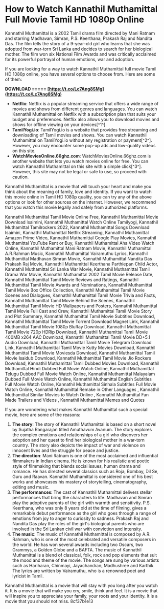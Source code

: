 # How to Watch Kannathil Muthamittal Full Movie Tamil HD 1080p Online
 
Kannathil Muthamittal is a 2002 Tamil drama film directed by Mani Ratnam and starring Madhavan, Simran, P.S. Keerthana, Prakash Raj and Nandita Das. The film tells the story of a 9-year-old girl who learns that she was adopted from war-torn Sri Lanka and decides to search for her biological mother. The film won six National Film Awards and was critically acclaimed for its powerful portrayal of human emotions, war and adoption.
 
If you are looking for a way to watch Kannathil Muthamittal full movie Tamil HD 1080p online, you have several options to choose from. Here are some of them:
 
**DOWNLOAD ===== [https://t.co/Lc7Ang8SMg](https://t.co/Lc7Ang8SMg)**


 
- **Netflix**: Netflix is a popular streaming service that offers a wide range of movies and shows from different genres and languages. You can watch Kannathil Muthamittal on Netflix with a subscription plan that suits your budget and preferences. Netflix also allows you to download movies and shows for offline viewing on your devices[^1^].
- **TamilYogi.io**: TamilYogi.io is a website that provides free streaming and downloading of Tamil movies and shows. You can watch Kannathil Muthamittal on TamilYogi.io without any registration or payment[^2^]. However, you may encounter some pop-up ads and low-quality videos on this site.
- **WatchMoviesOnline.66ghz.com**: WatchMoviesOnline.66ghz.com is another website that lets you watch movies online for free. You can watch Kannathil Muthamittal on this site with a simple click[^3^]. However, this site may not be legal or safe to use, so proceed with caution.

Kannathil Muthamittal is a movie that will touch your heart and make you think about the meaning of family, love and identity. If you want to watch this movie online in Tamil HD 1080p quality, you can try any of the above options or look for other sources on the internet. However, we recommend that you watch this movie legally and safely from authorized platforms.
 
Kannathil Muthamittal Tamil Movie Online Free,  Kannathil Muthamittal Movie Download Isaimini,  Kannathil Muthamittal Watch Online Tamilyogi,  Kannathil Muthamittal Tamilrockers 2022,  Kannathil Muthamittal Songs Download Isaimini,  Kannathil Muthamittal Netflix Streaming,  Kannathil Muthamittal Amazon Prime Video,  Kannathil Muthamittal Google Play Movies,  Kannathil Muthamittal YouTube Rent or Buy,  Kannathil Muthamittal Aha Video Watch Online,  Kannathil Muthamittal Mani Ratnam Movie,  Kannathil Muthamittal A.R.Rahman Music,  Kannathil Muthamittal Vairamuthu Lyrics,  Kannathil Muthamittal Madhavan Simran Movie,  Kannathil Muthamittal Nandita Das Prakash Raj Movie,  Kannathil Muthamittal Keerthana Parthiepan Child Actor,  Kannathil Muthamittal Sri Lanka War Movie,  Kannathil Muthamittal Tamil Drama War Movie,  Kannathil Muthamittal 2002 Tamil Movie Release Date,  Kannathil Muthamittal Tamil Movie Reviews and Ratings,  Kannathil Muthamittal Tamil Movie Awards and Nominations,  Kannathil Muthamittal Tamil Movie Box Office Collection,  Kannathil Muthamittal Tamil Movie Scenes and Dialogues,  Kannathil Muthamittal Tamil Movie Trivia and Facts,  Kannathil Muthamittal Tamil Movie Behind the Scenes,  Kannathil Muthamittal Tamil Movie HD Wallpapers and Posters,  Kannathil Muthamittal Tamil Movie Full Cast and Crew,  Kannathil Muthamittal Tamil Movie Story and Plot Summary,  Kannathil Muthamittal Tamil Movie Subtitles Download,  Kannathil Muthamittal Tamil Movie Torrent Download Magnet Link,  Kannathil Muthamittal Tamil Movie 1080p BluRay Download,  Kannathil Muthamittal Tamil Movie 720p HDRip Download,  Kannathil Muthamittal Tamil Movie 400MB x264 AAC Download,  Kannathil Muthamittal Tamil Movie DD+5.1 Audio Download,  Kannathil Muthamittal Tamil Movie Telegram Download Link,  Kannathil Muthamittal Tamil Movie Kutty Movies Download,  Kannathil Muthamittal Tamil Movie Moviesda Download,  Kannathil Muthamittal Tamil Movie Isaidub Download,  Kannathil Muthamittal Tamil Movie Jio Rockers Download,  Kannathil Muthamittal Tamil Dubbed Movies Download,  Kannathil Muthamittal Hindi Dubbed Full Movie Watch Online,  Kannathil Muthamittal Telugu Dubbed Full Movie Watch Online,  Kannathil Muthamittal Malayalam Dubbed Full Movie Watch Online,  Kannathil Muthamittal English Subtitles Full Movie Watch Online,  Kannathil Muthamittal Sinhala Subtitles Full Movie Watch Online,  Kannathil Muthamittal Remake in Other Languages ,  Kannathil Muthamittal Similar Movies to Watch Online ,  Kannathil Muthamittal Fan Made Trailers and Videos ,  Kannathil Muthamittal Memes and Quotes
  
If you are wondering what makes Kannathil Muthamittal such a special movie, here are some of the reasons:

1. **The story**: The story of Kannathil Muthamittal is based on a short novel by Sujatha Rangarajan titled Amuthavum Avanum. The story explores the complex emotions and relationships of a girl who discovers her adoption and her quest to find her biological mother in a war-torn country. The story also depicts the impact of war and violence on innocent lives and the struggle for peace and justice.
2. **The direction**: Mani Ratnam is one of the most acclaimed and influential filmmakers in Indian cinema. He is known for his realistic and poetic style of filmmaking that blends social issues, human drama and romance. He has directed several classics such as Roja, Bombay, Dil Se, Guru and Raavan. Kannathil Muthamittal is considered one of his best works and showcases his mastery of storytelling, cinematography, editing and music.
3. **The performances**: The cast of Kannathil Muthamittal delivers stellar performances that bring the characters to life. Madhavan and Simran play the adoptive parents of the girl with warmth and sensitivity. P.S. Keerthana, who was only 8 years old at the time of filming, gives a remarkable debut performance as the girl who goes through a range of emotions from joy to anger to curiosity to sadness. Prakash Raj and Nandita Das play the roles of the girl's biological parents who are involved in the Sri Lankan civil war with conviction and intensity.
4. **The music**: The music of Kannathil Muthamittal is composed by A.R. Rahman, who is one of the most celebrated and versatile composers in the world. He has won several awards including two Oscars, two Grammys, a Golden Globe and a BAFTA. The music of Kannathil Muthamittal is a blend of classical, folk, rock and pop elements that suit the mood and theme of the movie. The songs are sung by various artists such as Hariharan, Chinmayi, Jayachandran, Madhushree and Karthik. The lyrics are written by Vairamuthu, who is a renowned poet and lyricist in Tamil.

Kannathil Muthamittal is a movie that will stay with you long after you watch it. It is a movie that will make you cry, smile, think and feel. It is a movie that will inspire you to appreciate your family, your roots and your identity. It is a movie that you should not miss.
 8cf37b1e13
 
